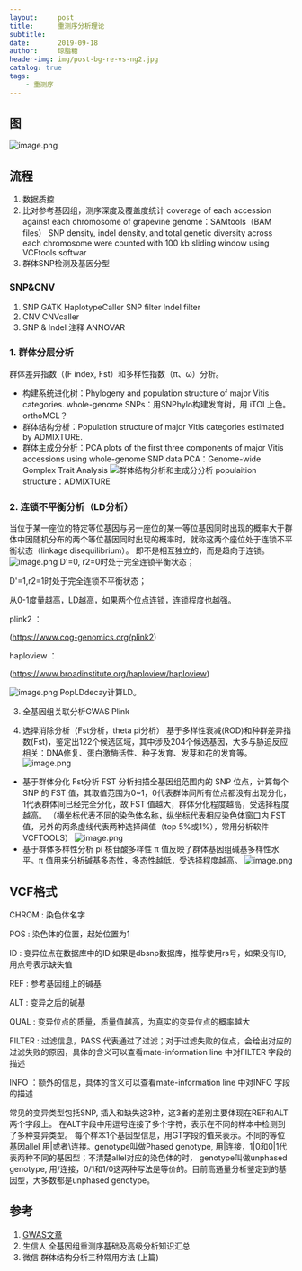 ```yaml
---
layout:     post
title:      重测序分析理论
subtitle:   
date:       2019-09-18
author:     琼脂糖
header-img: img/post-bg-re-vs-ng2.jpg
catalog: true
tags:
    - 重测序
---
```

## 图
![image.png](https://upload-images.jianshu.io/upload_images/7901162-0780296b5b972a93.png?imageMogr2/auto-orient/strip%7CimageView2/2/w/1240)


## 流程
1. 数据质控
2. 比对参考基因组，测序深度及覆盖度统计
coverage of each accession against each chromosome of grapevine genome：SAMtools（BAM files）
SNP density, indel density, and total genetic diversity across each chromosome were counted with 100 kb sliding window using VCFtools softwar
3. 群体SNP检测及基因分型

### SNP&CNV
1. SNP
GATK HaplotypeCaller
SNP filter
Indel filter
2. CNV
CNVcaller
3. SNP & Indel 注释
ANNOVAR

### 1. 群体分层分析
群体差异指数（(F index, Fst）和多样性指数（π、ω）分析。
- 构建系统进化树：Phylogeny and population structure of major Vitis categories.
 whole-genome SNPs：用SNPhylo构建发育树，用 iTOL上色。
orthoMCL？
- 群体结构分析：Population structure of major Vitis categories estimated by ADMIXTURE.
- 群体主成分分析：PCA plots of the first three components of major Vitis accessions using whole-genome SNP data
PCA：Genome-wide Gomplex Trait Analysis 
![群体结构分析和主成分分析](https://upload-images.jianshu.io/upload_images/7901162-bcaed90c8c928a62.png?imageMogr2/auto-orient/strip%7CimageView2/2/w/1240)
populaition structure：ADMIXTURE

### 2. 连锁不平衡分析（LD分析）
当位于某一座位的特定等位基因与另一座位的某一等位基因同时出现的概率大于群体中因随机分布的两个等位基因同时出现的概率时，就称这两个座位处于连锁不平衡状态（linkage disequilibrium）。
即不是相互独立的，而是趋向于连锁。
![image.png](https://upload-images.jianshu.io/upload_images/7901162-b7a781419df431eb.png?imageMogr2/auto-orient/strip%7CimageView2/2/w/1240)
D'=0, r2=0时处于完全连锁平衡状态；

D'=1,r2=1时处于完全连锁不平衡状态；

从0-1度量越高，LD越高，如果两个位点连锁，连锁程度也越强。

plink2 ：

(https://www.cog-genomics.org/plink2)               

haploview ：

(https://www.broadinstitute.org/haploview/haploview)

![image.png](https://upload-images.jianshu.io/upload_images/7901162-6390e4bd3bb34766.png?imageMogr2/auto-orient/strip%7CimageView2/2/w/1240)
PopLDdecay计算LD。


3. 全基因组关联分析GWAS
Plink




4. 选择消除分析（Fst分析，theta pi分析）
基于多样性衰减(ROD)和种群差异指数(Fst)，鉴定出122个候选区域，其中涉及204个候选基因，大多与胁迫反应相关：DNA修复、蛋白激酶活性、种子发育、发芽和花的发育等。
![image.png](https://upload-images.jianshu.io/upload_images/7901162-a70a7d1807d4d850.png?imageMogr2/auto-orient/strip%7CimageView2/2/w/1240)
- 基于群体分化 Fst分析
FST 分析扫描全基因组范围内的 SNP 位点，计算每个 SNP 的 FST 值，其取值范围为0~1，0代表群体间所有位点都没有出现分化，1代表群体间已经完全分化，故 FST 值越大，群体分化程度越高，受选择程度越高。
（横坐标代表不同的染色体名称，纵坐标代表相应染色体窗口内 FST 值，另外的两条虚线代表两种选择阈值（top 5%或1%），常用分析软件 VCFTOOLS）
![image.png](https://upload-images.jianshu.io/upload_images/7901162-cf7abe8a5f86f51d.png?imageMogr2/auto-orient/strip%7CimageView2/2/w/1240)
- 基于群体多样性分析 pi
核苷酸多样性 π 值反映了群体基因组碱基多样性水平。π 值用来分析碱基多态性，多态性越低，受选择程度越高。
![image.png](https://upload-images.jianshu.io/upload_images/7901162-1f4fa221a267fcfe.png?imageMogr2/auto-orient/strip%7CimageView2/2/w/1240)

## VCF格式
CHROM : 染色体名字

POS : 染色体的位置，起始位置为1

ID :  变异位点在数据库中的ID,如果是dbsnp数据库，推荐使用rs号，如果没有ID,用点号表示缺失值

REF : 参考基因组上的碱基

ALT : 变异之后的碱基

QUAL : 变异位点的质量，质量值越高，为真实的变异位点的概率越大

FILTER : 过滤信息，PASS 代表通过了过滤；对于过滤失败的位点，会给出对应的过滤失败的原因，具体的含义可以查看mate-information line 中对FILTER 字段的描述

INFO ：额外的信息，具体的含义可以查看mate-information line 中对INFO 字段的描述

常见的变异类型包括SNP, 插入和缺失这3种，这3者的差别主要体现在REF和ALT两个字段上。
在ALT字段中用逗号连接了多个字符，表示在不同的样本中检测到了多种变异类型。
每个样本1个基因型信息，用GT字段的值来表示。不同的等位基因allel 用|或者\连接。genotype叫做Phased genotype, 用|连接，1|0和0|1代表两种不同的基因型；不清楚allel对应的染色体的时， genotype叫做unphased genotype, 用/连接，0/1和1/0这两种写法是等价的。目前高通量分析鉴定到的基因型，大多数都是unphased genotype。

## 参考
1.  [GWAS文章](https://www.cnblogs.com/leezx/p/9013615.html)
2. 生信人 全基因组重测序基础及高级分析知识汇总
3. 微信 群体结构分析三种常用方法 (上篇)
